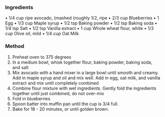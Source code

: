 ### Ingredients
• 1/4 cup ripe avocado, (mashed (roughly 1/2, ripe
• 2/3 cup Blueberries
• 1 Egg
• 1/3 cup Maple syrup
• 1/2 tsp Baking powder
• 1/2 tsp Baking soda
• 1/4 tsp Salt
• 1/2 tsp Vanilla extract
• 1 cup Whole wheat flour, white
• 1/3 cup Olive oil, mild
• 1/4 cup Oat Milk

### Method
1. Preheat oven to 375 degrees
2. In a medium bowl, whisk together flour, baking powder, baking soda, and salt
3. Mix avocado with a hand mixer in a large bowl until smooth and creamy.  Add in maple syrup and oil and mix well.  Add in egg, oat milk, and vanilla extract and mix until completely combined
4. Combine flour mixture with wet ingredients.  Gently fold the ingredients together until just combined, do not over-mix
5. Fold in blueberries
6. Spoon batter into muffin pan until the cup is 3/4 full.
7. Bake for 18 - 20 minutes, or until golden brown.